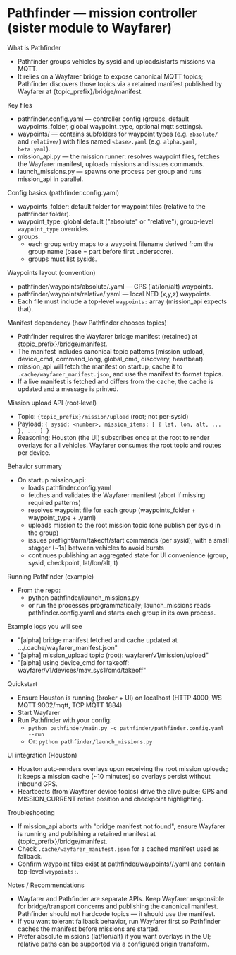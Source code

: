 # Pathfinder — mission controller (sister module to Wayfarer)

What is Pathfinder
- Pathfinder groups vehicles by sysid and uploads/starts missions via MQTT.
- It relies on a Wayfarer bridge to expose canonical MQTT topics; Pathfinder discovers those topics via a retained manifest published by Wayfarer at {topic_prefix}/bridge/manifest.

Key files
- pathfinder.config.yaml — controller config (groups, default waypoints_folder, global waypoint_type, optional mqtt settings).
- waypoints/ — contains subfolders for waypoint types (e.g. `absolute/` and `relative/`) with files named `<base>.yaml` (e.g. `alpha.yaml`, `beta.yaml`).
- mission_api.py — the mission runner: resolves waypoint files, fetches the Wayfarer manifest, uploads missions and issues commands.
- launch_missions.py — spawns one process per group and runs mission_api in parallel.

Config basics (pathfinder.config.yaml)
- waypoints_folder: default folder for waypoint files (relative to the pathfinder folder).
- waypoint_type: global default ("absolute" or "relative"), group-level `waypoint_type` overrides.
- groups:
  - each group entry maps to a waypoint filename derived from the group name (base = part before first underscore).
  - groups must list sysids.

Waypoints layout (convention)
- pathfinder/waypoints/absolute/<base>.yaml — GPS (lat/lon/alt) waypoints.
- pathfinder/waypoints/relative/<base>.yaml — local NED (x,y,z) waypoints.
- Each file must include a top-level `waypoints:` array (mission_api expects that).

Manifest dependency (how Pathfinder chooses topics)
- Pathfinder requires the Wayfarer bridge manifest (retained) at {topic_prefix}/bridge/manifest.
- The manifest includes canonical topic patterns (mission_upload, device_cmd, command_long, global_cmd, discovery, heartbeat).
- mission_api will fetch the manifest on startup, cache it to `.cache/wayfarer_manifest.json`, and use the manifest to format topics.
- If a live manifest is fetched and differs from the cache, the cache is updated and a message is printed.

Mission upload API (root‑level)
- Topic: `{topic_prefix}/mission/upload` (root; not per‑sysid)
- Payload: `{ sysid: <number>, mission_items: [ { lat, lon, alt, ... }, ... ] }`
- Reasoning: Houston (the UI) subscribes once at the root to render overlays for all vehicles. Wayfarer consumes the root topic and routes per device.

Behavior summary
- On startup mission_api:
  - loads pathfinder.config.yaml
  - fetches and validates the Wayfarer manifest (abort if missing required patterns)
  - resolves waypoint file for each group (waypoints_folder + waypoint_type + <base>.yaml)
  - uploads mission to the root mission topic (one publish per sysid in the group)
  - issues preflight/arm/takeoff/start commands (per sysid), with a small stagger (~1s) between vehicles to avoid bursts
  - continues publishing an aggregated state for UI convenience (group, sysid, checkpoint, lat/lon/alt, t)

Running Pathfinder (example)
- From the repo:
  - python pathfinder/launch_missions.py
  - or run the processes programmatically; launch_missions reads pathfinder.config.yaml and starts each group in its own process.

Example logs you will see
- "[alpha] bridge manifest fetched and cache updated at .../.cache/wayfarer_manifest.json"
- "[alpha] mission_upload topic (root): wayfarer/v1/mission/upload"
- "[alpha] using device_cmd for takeoff: wayfarer/v1/devices/mav_sys1/cmd/takeoff"

Quickstart
- Ensure Houston is running (broker + UI) on localhost (HTTP 4000, WS MQTT 9002/mqtt, TCP MQTT 1884)
- Start Wayfarer
- Run Pathfinder with your config:
  - `python pathfinder/main.py -c pathfinder/pathfinder.config.yaml --run`
  - Or: `python pathfinder/launch_missions.py`

UI integration (Houston)
- Houston auto‑renders overlays upon receiving the root mission uploads; it keeps a mission cache (~10 minutes) so overlays persist without inbound GPS.
- Heartbeats (from Wayfarer device topics) drive the alive pulse; GPS and MISSION_CURRENT refine position and checkpoint highlighting.

Troubleshooting
- If mission_api aborts with "bridge manifest not found", ensure Wayfarer is running and publishing a retained manifest at {topic_prefix}/bridge/manifest.
- Check `.cache/wayfarer_manifest.json` for a cached manifest used as fallback.
- Confirm waypoint files exist at pathfinder/waypoints/<type>/<base>.yaml and contain top-level `waypoints:`.

Notes / Recommendations
- Wayfarer and Pathfinder are separate APIs. Keep Wayfarer responsible for bridge/transport concerns and publishing the canonical manifest. Pathfinder should not hardcode topics — it should use the manifest.
- If you want tolerant fallback behavior, run Wayfarer first so Pathfinder caches the manifest before missions are started.
- Prefer absolute missions (lat/lon/alt) if you want overlays in the UI; relative paths can be supported via a configured origin transform.

